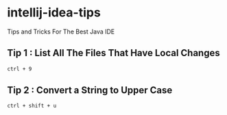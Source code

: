 # intellij-idea-tips
Tips and Tricks For The Best Java IDE

## Tip 1 : List All The Files That Have Local Changes

```bash
ctrl + 9
```

## Tip 2 : Convert a String to Upper Case

```bash
ctrl + shift + u
```
